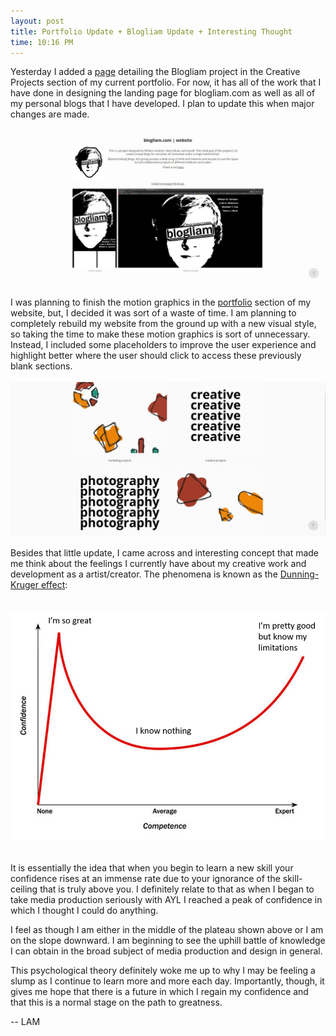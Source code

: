 ```yaml
---
layout: post
title: Portfolio Update + Blogliam Update + Interesting Thought
time: 10:16 PM
---
```


Yesterday I added a <a href="https://lukeamakinson.com/blogliamcom-website">page</a>   detailing the Blogliam project in the Creative Projects section of my current portfolio. For now, it has all of the work that I have done in designing the landing page for blogliam.com as well as all of my personal blogs that I have developed. I plan to update this when major changes are made.  
<br>
![blogliam](/assets/img/lamlog/blogliam.jpg)   
<br> 
I was planning to finish the motion graphics in the <a href="https://lukeamakinson.com/portfolio">portfolio</a> section of my website, but, I decided it was sort of a waste of time. I am planning to completely rebuild my website from the ground up with a new visual style, so taking the time to make these motion graphics is sort of unnecessary. Instead, I included some placeholders to improve the user experience and highlight better where the user should click to access these previously blank sections.  
<br>
![portfolionew](/assets/img/lamlog/portfolionew.jpg)  

Besides that little update, I came across and interesting concept that made me think about the feelings I currently have about my creative work and development as a artist/creator. The phenomena is known as the <a href="https://en.wikipedia.org/wiki/Dunning-Kruger_effect">Dunning-Kruger effect</a>:   
<br>  
![dunning](/assets/img/lamlog/dunning.png)  
<br>  
It is essentially the idea that when you begin to learn a new skill your confidence rises at an immense rate due to your ignorance of the skill-ceiling that is truly above you. I definitely relate to that as when I began to take media production seriously with AYL I reached a peak of confidence in which I thought I could do anything.   

I feel as though I am either in the middle of the plateau shown above or I am on the slope downward. I am beginning to see the uphill battle of knowledge I can obtain in the broad subject of media production and design in general.  

This psychological theory definitely woke me up to why I may be feeling a slump as I continue to learn more and more each day. Importantly, though, it gives me hope that there is a future in which I regain my confidence and that this is a normal stage on the path to greatness.   

-- LAM
